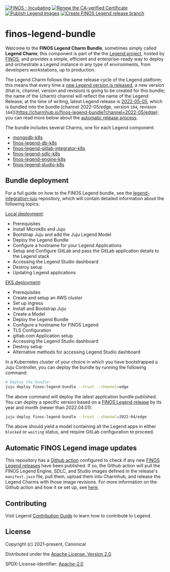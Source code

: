 [![FINOS - Incubating](https://cdn.jsdelivr.net/gh/finos/contrib-toolbox@master/images/badge-incubating.svg)](https://finosfoundation.atlassian.net/wiki/display/FINOS/Incubating)
[![Renew the CA-verified Certificate](https://github.com/finos/legend-integration-juju/actions/workflows/renew_certificate.yaml/badge.svg)](https://github.com/finos/legend-integration-juju/actions/workflows/renew_certificate.yaml)
[![Publish Legend Images](https://github.com/finos/legend-juju-bundle/actions/workflows/publish_images.yaml/badge.svg)](https://github.com/finos/legend-juju-bundle/actions/workflows/publish_images.yaml)
[![Create FINOS Legend release branch](https://github.com/finos/legend-juju-bundle/actions/workflows/create_release.yaml/badge.svg)](https://github.com/finos/legend-juju-bundle/actions/workflows/create_release.yaml)

# finos-legend-bundle

Welcome to the **FINOS Legend Charm Bundle**, sometimes simply called **Legend Charm**; this component is part of the the [Legend project](legend.finos.org), hosted by [FINOS](finos.org), and provides a simple, efficient and enterprise-ready way to deploy and orchestrate a Legend instance in any type of environments, from developers workstations, up to production.

The Legend Charm follows the same release cycle of the Legend platform; this means that every time a [new Legend version is released](https://github.com/finos/legend/tree/master/releases), a new version (that is, channel, version and revision) is going to be created for this bundle; the name of the (charm) channel will reflect the name of the Legend Release; at the time of writing, latest Legend release is [2022-05-05](https://github.com/finos/legend/tree/master/releases/2022-05-05), which is bundled into the bundle [channel 2022-05/edge, version `104`, revision `104`]((https://charmhub.io/finos-legend-bundle?channel=2022-05/edge); you can read more below about the [automatic release process](#Automatic-FINOS-Legend-image-updates).

The bundle includes several Charms, one for each Legend component:
* [mongodb-k8s](https://github.com/canonical/mongodb-operator)
* [finos-legend-db-k8s](https://github.com/canonical/finos-legend-db-operator)
* [finos-legend-gitlab-integrator-k8s](https://github.com/canonical/finos-legend-gitlab-integrator)
* [finos-legend-sdlc-k8s](https://github.com/canonical/finos-legend-sdlc-server-operator)
* [finos-legend-engine-k8s](https://github.com/canonical/finos-legend-engine-server-operator)
* [finos-legend-studio-k8s](https://github.com/canonical/finos-legend-studio-operator/pull/1)

## Bundle deployment

For a full guide on how to the FINOS Legend bundle, see the
[legend-integration-juju](https://github.com/finos/legend-integration-juju) repository,
which will contain detailed information about the following topics:

[Local deployment](https://github.com/finos/legend-integration-juju/blob/main/docs/deploy/local.md):

- Prerequisites
- Install Microk8s and Juju
- Bootstrap Juju and add the Juju Legend Model
- Deploy the Legend Bundle
- Configure a hostname for your Legend Applications
- Setup and Configure GitLab and pass the GitLab application details to the Legend stack
- Accessing the Legend Studio dashboard
- Destroy setup
- Updating Legend applications

[EKS deployment](https://github.com/finos/legend-integration-juju/blob/main/docs/deploy/aws-eks.md):

- Prerequisites
- Create and setup an AWS cluster
- Set up Ingress
- Install and Bootstrap Juju
- Create a Model
- Deploy the Legend Bundle
- Configure a hostname for FINOS Legend
- TLS Configuration
- gitlab.com Application setup
- Accessing the Legend Studio dashboard
- Destroy setup
- Alternative methods for accessing Legend Studio dashboard

In a Kubernetes cluster of your choice in which you have bootstrapped a Juju Controller,
you can deploy the bundle by running the following command:
```bash
# Deploy the bundle:
juju deploy finos-legend-bundle --trust --channel=edge
```

The above command will deploy the latest application bundle published.
You can deploy a specific version based on a [FINOS Legend release](https://github.com/finos/legend)
by its year and month (newer than 2022.04.01):

```bash
juju deploy finos-legend-bundle --trust --channel=2022-04/edge
```

The above should yield a model containing all the Legend apps in either
`blocked` or `waiting` status, and require GitLab configuration to proceed.

## Automatic FINOS Legend image updates

This repository has a [Github action](.github/workflows/publish_images.yaml) configured to check if any new [FINOS Legend releases](https://github.com/finos/legend) have been published. If so, the Github action will pull the FINOS Legend Engine, SDLC, and Studio images defined in the release's ``manifest.josn`` file, pull them, upload them into Charmhub, and release the Legend Charms with those image revisions. For more information on the Github action and how it se set up, see [here](docs/CharmhubPublishing.md).

## Contributing

Visit Legend [Contribution Guide](https://github.com/finos/legend/blob/master/CONTRIBUTING.md) to learn how to contribute to Legend.

## License

Copyright (c) 2021-present, Canonical

Distributed under the [Apache License, Version 2.0](http://www.apache.org/licenses/LICENSE-2.0).

SPDX-License-Identifier: [Apache-2.0](https://spdx.org/licenses/Apache-2.0)
